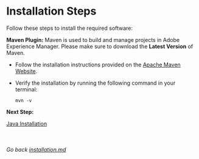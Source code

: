 # Installation Steps

Follow these steps to install the required software:

**Maven Plugin:** Maven is used to build and manage projects in Adobe Experience Manager. Please make sure to download the **Latest Version** of Maven.

- Follow the installation instructions provided on the [Apache Maven Website](https://maven.apache.org/install.html).
- Verify the installation by running the following command in your terminal:

  ```
  mvn -v
  ```

**Next Step:**

[Java Installation](./java.md)
<br><br><br><br>
_Go back [installation.md](../installation.md)_
